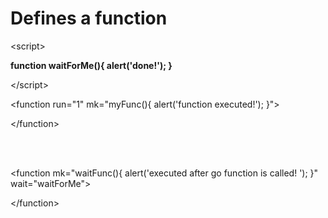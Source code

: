 # Defines a function #


&lt;script&gt;


**function waitForMe(){
alert('done!');
}**



&lt;/script&gt;





&lt;function run="1" mk="myFunc(){  alert('function executed!'); }"&gt;



&lt;/function&gt;


<br />
<!-- if wait attribute is used then the function gets exceuted after whatever is specified for that attribute -->
<br />
<!-- if wait='0' the function runs as soon as the page has loaded -->


&lt;function mk="waitFunc(){ alert('executed after go function is called! '); }" wait="waitForMe"&gt;



&lt;/function&gt;

